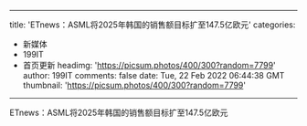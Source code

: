 
---
title: 'ETnews：ASML将2025年韩国的销售额目标扩至147.5亿欧元'
categories: 
 - 新媒体
 - 199IT
 - 首页更新
headimg: 'https://picsum.photos/400/300?random=7799'
author: 199IT
comments: false
date: Tue, 22 Feb 2022 06:44:38 GMT
thumbnail: 'https://picsum.photos/400/300?random=7799'
---

<div>   
ETnews：ASML将2025年韩国的销售额目标扩至147.5亿欧元  
</div>
            